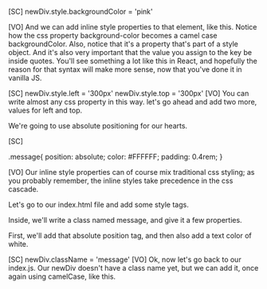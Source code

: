 [SC]
newDiv.style.backgroundColor = 'pink'

[VO]
And we can add inline style properties to that element, like this. Notice how the css property background-color becomes a camel case backgroundColor. Also, notice that it's a property that's part of a style object. And it's also very important that the value you assign to the key be inside quotes. You'll see something a lot like this in React, and hopefully the reason for that syntax will make more sense, now that you've done it in vanilla JS.

[SC]
newDiv.style.left = '300px'
newDiv.style.top = '300px'
[VO]
You can write almost any css property in this way. let's go ahead and add two more, values for left and top.

We're going to use absolute positioning for our hearts.

[SC]

.message{
position: absolute;
color: #FFFFFF;
padding: 0.4rem;
}

[VO]
Our inline style properties can of course mix traditional css styling; as you probably remember, the inline styles take precedence in the css cascade.

Let's go to our index.html file and add some style tags.

Inside, we'll write a class named message, and give it a few properties.

First, we'll add that absolute position tag, and then also add a text color of white.

[SC]
newDiv.className = 'message'
[VO]
Ok, now let's go back to our index.js.
Our newDiv doesn't have a class name yet, but we can add it, once again using camelCase, like this.
